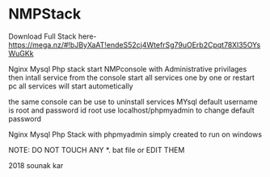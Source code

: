 # NMPStack
Download Full Stack here-https://mega.nz/#!bJByXaAT!endeS52cj4WtefrSg79uOErb2Cpqt78Xl35OYsWuGKk










Nginx Mysql Php stack
start NMPconsole with Administrative privilages 
then intall service from the console
start all services one by one or restart pc
all services will start autometically

the same console can be use to uninstall services
MYsql default username is root and password id root
use localhost/phpmyadmin to change default password 

Nginx Mysql Php Stack with phpmyadmin
simply created to run on windows 

NOTE: DO NOT TOUCH ANY *. bat file or EDIT THEM

2018 sounak kar


